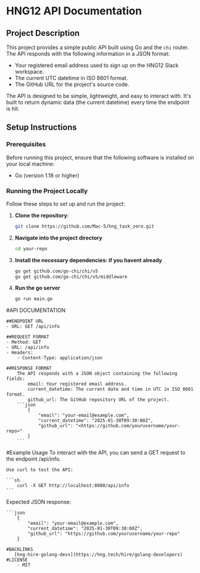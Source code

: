 # HNG12 API Documentation

## Project Description
This project provides a simple public API built using Go and the `chi` router. The API responds with the following information in a JSON format:

- Your registered email address used to sign up on the HNG12 Slack workspace.
- The current UTC datetime in ISO 8601 format.
- The GitHub URL for the project's source code.

The API is designed to be simple, lightweight, and easy to interact with. It's built to return dynamic data (the current datetime) every time the endpoint is hit.

## Setup Instructions

### Prerequisites
Before running this project, ensure that the following software is installed on your local machine:
- Go (version 1.18 or higher)

### Running the Project Locally

Follow these steps to set up and run the project:

1. **Clone the repository**:
   ```sh
   git clone https://github.com/Mac-5/hng_task_zero.git

   ```
2. **Navigate into the project directory** 
    ```sh
    cd your-repo
    ```
3. **Install the necessary dependencies: if you havent already**
    ```sh
    go get github.com/go-chi/chi/v5
    go get github.com/go-chi/chi/v5/middleware
    ```
4. **Run the go server**
    ```sh
    go run main.go
    ```

#API DOCUMENTATION

    ##ENDPOINT URL 
    - URL: GET /api/info

    ##REQUEST FORMAT
    - Method: GET
    - URL: /api/info
    - Headers: 
        - Content-Type: application/json

    ##RESPONSE FORMAT
        The API responds with a JSON object containing the following fields:
            email: Your registered email address.
            current_datetime: The current date and time in UTC in ISO 8601 format.
            github_url: The GitHub repository URL of the project.
        ```json
            {
                "email": "your-email@example.com",
                "current_datetime": "2025-01-30T09:30:00Z",
                "github_url": "<https://github.com/yourusername/your-repo>"
            }
        ```

#Example Usage
    To interact with the API, you can send a GET request to the endpoint /api/info.

    Use curl to test the API:

    ```sh
        curl -X GET http://localhost:8080/api/info
    ```
Expected JSON response:

    ```json 
        {
            "email": "your-email@example.com",
            "current_datetime": "2025-01-30T09:30:00Z",
            "github_url": "https://github.com/yourusername/your-repo"
        }
```
#BACKLINKS
   [hng-hire-golang-devs](https://hng.tech/hire/golang-developers)
#LICENSE 
    - MIT


